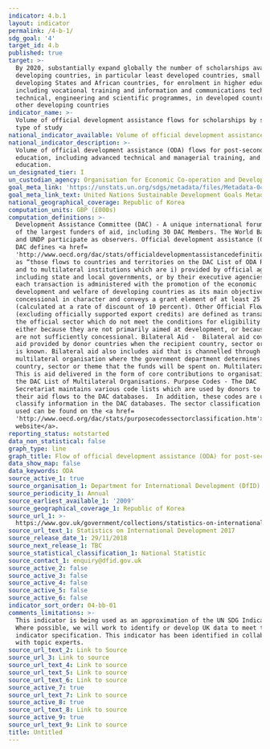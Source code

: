 ```yaml
---
indicator: 4.b.1
layout: indicator
permalink: /4-b-1/
sdg_goal: '4'
target_id: 4.b
published: true
target: >-
  By 2020, substantially expand globally the number of scholarships available to
  developing countries, in particular least developed countries, small island
  developing States and African countries, for enrolment in higher education,
  including vocational training and information and communications technology,
  technical, engineering and scientific programmes, in developed countries and
  other developing countries
indicator_name: >-
  Volume of official development assistance flows for scholarships by sector and
  type of study
national_indicator_available: Volume of official development assistance (ODA) for post-secondary education
national_indicator_description: >-
  Volume of official development assistance (ODA) flows for post-secondary
  education, including advanced technical and managerial training, and higher
  education.
un_designated_tier: I
un_custodian_agency: Organisation for Economic Co-operation and Development (OECD)
goal_meta_link: 'https://unstats.un.org/sdgs/metadata/files/Metadata-04-0B-01.pdf'
goal_meta_link_text: United Nations Sustainable Development Goals Metadata (PDF 211 KB)
national_geographical_coverage: Republic of Korea
computation_units: GBP (£000s)
computation_definitions: >-
  Development Assistance Committee (DAC) - A unique international forum of many
  of the largest funders of aid, including 30 DAC Members. The World Bank, IMF
  and UNDP participate as observers. Official development assistance (ODA) - The
  DAC defines <a href=
  'http://www.oecd.org/dac/stats/officialdevelopmentassistancedefinitionandcoverage.htm'>ODA</a>
  as “those flows to countries and territories on the DAC List of ODA Recipients
  and to multilateral institutions which are i) provided by official agencies,
  including state and local governments, or by their executive agencies; and ii)
  each transaction is administered with the promotion of the economic
  development and welfare of developing countries as its main objective; and is
  concessional in character and conveys a grant element of at least 25 percent
  (calculated at a rate of discount of 10 percent). Other Official Flows (OOF)
  (excluding officially supported export credits) are defined as transactions by
  the official sector which do not meet the conditions for eligibility as ODA,
  either because they are not primarily aimed at development, or because they
  are not sufficiently concessional. Bilateral Aid -  Bilateral aid covers all
  aid provided by donor countries when the recipient country, sector or project
  is known. Bilateral aid also includes aid that is channelled through a
  multilateral organisation where the government department determines the
  country, sector or theme that the funds will be spent on. Multilateral Aid - 
  This is aid delivered in the form of core contributions to organisations on
  the DAC List of Multilateral Organisations. Purpose Codes - The DAC
  Secretariat maintains various code lists which are used by donors to report on
  their aid flows to the DAC databases.  In addition, these codes are used to
  classify information in the DAC databases. The sector classification codes
  used can be found on the <a href=
  'http://www.oecd.org/dac/stats/purposecodessectorclassification.htm'>OECD
  website</a>.
reporting_status: notstarted
data_non_statistical: false
graph_type: line
graph_title: Flow of official development assistance (ODA) for post-secondary education
data_show_map: false
data_keywords: ODA
source_active_1: true
source_organisation_1: Department for International Development (DfID)
source_periodicity_1: Annual
source_earliest_available_1: '2009'
source_geographical_coverage_1: Republic of Korea
source_url_1: >-
  https://www.gov.uk/government/collections/statistics-on-international-development
source_url_text_1: Statistics on International Development 2017
source_release_date_1: 29/11/2018
source_next_release_1: TBC
source_statistical_classification_1: National Statistic
source_contact_1: enquiry@dfid.gov.uk
source_active_2: false
source_active_3: false
source_active_4: false
source_active_5: false
source_active_6: false
indicator_sort_order: 04-bb-01
comments_limitations: >-
  This indicator is being used as an approximation of the UN SDG Indicator.
  Where possible, we will work to identify or develop UK data to meet the global
  indicator specification. This indicator has been identified in collaboration
  with topic experts.
source_url_text_2: Link to Source
source_url_3: Link to source
source_url_text_4: Link to source
source_url_text_5: Link to source
source_url_text_6: Link to source
source_active_7: true
source_url_text_7: Link to source
source_active_8: true
source_url_text_8: Link to source
source_active_9: true
source_url_text_9: Link to source
title: Untitled
---
```

